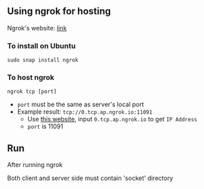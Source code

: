 

## Using ngrok for hosting

Ngrok's website: [link](https://ngrok.com/)

### To install on Ubuntu
```
sudo snap install ngrok
```

### To host ngrok
```
ngrok tcp [port]
```
* `port` must be the same as server's local port
* Example result: `tcp://0.tcp.ap.ngrok.io:11091`
  * Use [this website](https://whatismyipaddress.com/hostname-ip), input `0.tcp.ap.ngrok.io` to get `IP Address`
  * `port` is 11091

## Run

After running ngrok 

Both client and server side must contain 'socket' directory 
